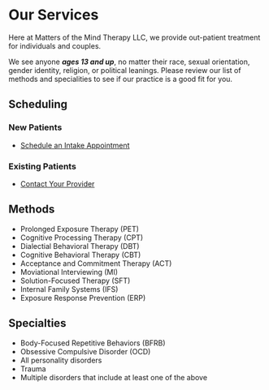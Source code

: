 # Our Services

Here at Matters of the Mind Therapy LLC, we provide out-patient treatment for individuals and couples.

We see anyone _**ages 13 and up**_, no matter their race, sexual orientation, gender identity, religion, or political leanings.
Please review our list of methods and specialities to see if our practice is a good fit for you.

## Scheduling

### New Patients

- [Schedule an Intake Appointment](https://google.com)

### Existing Patients

- [Contact Your Provider](about.md)

## Methods

- Prolonged Exposure Therapy (PET)
- Cognitive Processing Therapy (CPT)
- Dialectial Behavioral Therapy (DBT)
- Cognitive Behavioral Therapy (CBT)
- Acceptance and Commitment Therapy (ACT)
- Moviational Interviewing (MI)
- Solution-Focused Therapy (SFT)
- Internal Family Systems (IFS)  
- Exposure Response Prevention (ERP)

## Specialties

- Body-Focused Repetitive Behaviors (BFRB)
- Obsessive Compulsive Disorder (OCD)
- All personality disorders
- Trauma
- Multiple disorders that include at least one of the above
